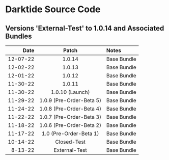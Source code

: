 # Darktide Source Code

Versions 'External-Test' to 1.0.14 and Associated Bundles
-------------------------------------------------------------

Date      |  Patch  | Notes
--------: | :-----: | :--------------
12-07-22   |  1.0.14  | Base Bundle
12-02-22   |  1.0.13  | Base Bundle
12-01-22   |  1.0.12  | Base Bundle
11-30-22   |  1.0.11  | Base Bundle
11-30-22   |  1.0.10 (Launch)  | Base Bundle
11-29-22   |  1.0.9 (Pre-Order-Beta 5)  | Base Bundle
11-24-22   |  1.0.8 (Pre-Order-Beta 4)  | Base Bundle
11-22-22   |  1.0.7 (Pre-Order-Beta 3)  | Base Bundle
11-18-22   |  1.0.6 (Pre-Order-Beta 2)  | Base Bundle
11-17-22   |  1.0 (Pre-Order-Beta 1)  | Base Bundle
10-14-22   |  Closed-Test  | Base Bundle
8-13-22   |  External-Test  | Base Bundle